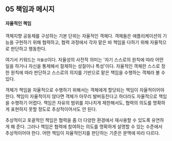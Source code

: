 ## 05 책임과 메시지

#### 자율적인 책임

객체지향 공동체를 구성하는 기본 단위는 자율적인 객체다. 객체들은 애플리케이션의 기능을 구현하기 위해 협력하고, 협력 과정에서 각자 맡은 바 책임을 다하기 위해 자율적으로 판단하고 행동한다.

여기서 키워드는 `자율성`이다. 자율성의 사전적 의미는 '자기 스스로의 원칙에 따라 어떤 일을 하거나 자신을 통제해서 절제하는 성질이나 특성'이다. 자율적인 객체란 스스로 정한 원칙에 따라 판단하고 스스로의 의지를 기반으로 맡은 책임을 수행하는 객체라 볼 수 있다.

객체가 책임을 자율적으로 수행하기 위해서는 객체에게 할당되는 책임이 자율적이어야 한다. 책임이 자율적이지 않다면 객체가 아무리 발버둥친다고 하더라도 자율적으로 책임을 수행하기 어렵다. 책임은 자유의 범위를 지나치게 제한해서도, 협력의 의도를 명확하게 표현하지 못할 정도로 추상적이어서도 안 된다.

추상적이고 포괄적인 책임은 협력을 좀 더 다양한 환경에서 재사용할 수 있도록 유연하게 해 준다. 그러나 책임은 협력에 참여하는 의도를 명확하게 설명할 수 있는 수준에서 추상적이어야 한다. 어떤 책임이 자율적인지를 판단하는 기준은 문맥에 따라 다르다.